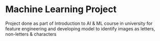 # Machine Learning Project
 Project done as part of Introduction to AI & ML course in university for feature engineering and developing model to identify images as letters, non-letters & characters 
